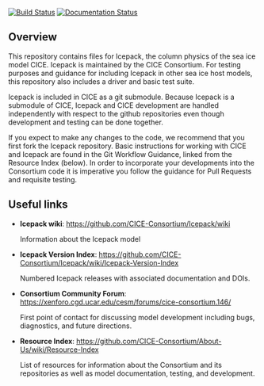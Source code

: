 [![Build Status](https://travis-ci.org/CICE-Consortium/Icepack.svg?branch=master)](https://travis-ci.org/CICE-Consortium/Icepack)
[![Documentation Status](https://readthedocs.org/projects/cice-consortium-icepack/badge/?version=master)](http://cice-consortium-icepack.readthedocs.io/en/master/?badge=master)

## Overview
This repository contains files for Icepack, the column physics of the sea ice model CICE. Icepack is maintained by the CICE Consortium.  For testing purposes and guidance for including Icepack in other sea ice host models, this repository also includes a driver and basic test suite.   

Icepack is included in CICE as a git submodule.  Because Icepack is a submodule of CICE, Icepack and CICE development are handled independently with respect to the github repositories even though development and testing can be done together.

If you expect to make any changes to the code, we recommend that you first fork the Icepack repository. Basic instructions for working with CICE and Icepack are found in the Git Workflow Guidance, linked from the Resource Index (below). In order to incorporate your developments into the Consortium code it is
imperative you follow the guidance for Pull Requests and requisite testing.

## Useful links
* **Icepack wiki**: https://github.com/CICE-Consortium/Icepack/wiki

   Information about the Icepack model

* **Icepack Version Index**: https://github.com/CICE-Consortium/Icepack/wiki/Icepack-Version-Index

   Numbered Icepack releases with associated documentation and DOIs. 
   
* **Consortium Community Forum**: https://xenforo.cgd.ucar.edu/cesm/forums/cice-consortium.146/
   
   First point of contact for discussing model development including bugs, diagnostics, and future directions.   

* **Resource Index**: https://github.com/CICE-Consortium/About-Us/wiki/Resource-Index

   List of resources for information about the Consortium and its repositories as well as model documentation, testing, and development.
